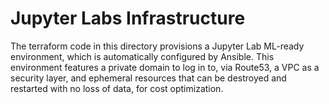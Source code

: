 # Jupyter Labs Infrastructure

The terraform code in this directory provisions a Jupyter Lab ML-ready environment, which is automatically configured by Ansible. This environment features a private domain to log in to, via Route53, a VPC as a security layer, and ephemeral resources that can be destroyed and restarted with no loss of data, for cost optimization.
